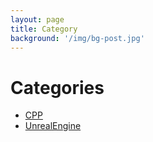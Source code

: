 ```yaml
---
layout: page
title: Category
background: '/img/bg-post.jpg'
---
```


<div class="post">
	<h1 class="pageTitle">Categories</h1>
	<ul>
		<li><a href="./_Posts">CPP</a></li>
		<li><a href="./UnrealEngine">UnrealEngine</a></li>
	</ul>
</div>
